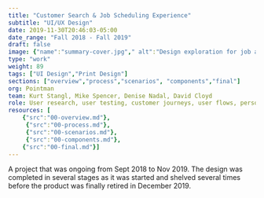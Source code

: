 ```yaml
---
title: "Customer Search & Job Scheduling Experience"
subtitle: "UI/UX Design"
date: 2019-11-30T20:46:03-05:00
date_range: "Fall 2018 - Fall 2019"
draft: false
image: {"name":"summary-cover.jpg"," alt":"Design exploration for job and customer screens in the Pointman App"}
type: "work"
weight: 89
tags: ["UI Design","Print Design"]
sections: ["overview","process","scenarios", "components","final"]
org: Pointman
team: Kurt Stangl, Mike Spencer, Denise Nadal, David Cloyd
role: User research, user testing, customer journeys, user flows, personas, information architecture, task analysis
resources: [
    {"src":"00-overview.md"},
     {"src":"00-process.md"},
     {"src":"00-scenarios.md"},
     {"src":"00-components.md"},
    {"src":"00-final.md"}]
---
```

A project that was ongoing from Sept 2018 to Nov 2019. The design was completed in several stages as it was started and shelved several times before the product was finally retired in December 2019.
